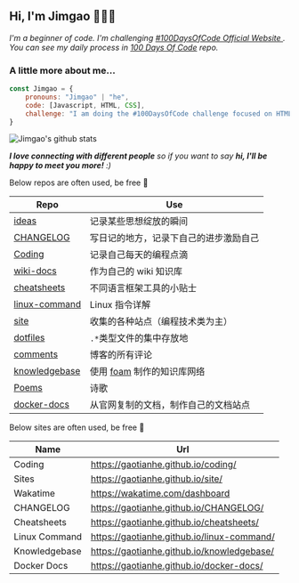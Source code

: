 <h2>Hi, I'm Jimgao 👋👨‍💻</h2>

<p><em>I'm a beginner of code. I'm challenging <a href="https://www.100daysofcode.com/">#100DaysOfCode Official Website </a>. You can see my daily process in <a href="https://github.com/Gaotianhe/100-days-of-code">100 Days Of Code</a> repo.</em></p>

### A little more about me...

```javascript
const Jimgao = {
    pronouns: "Jimgao" | "he",
    code: [Javascript, HTML, CSS],
    challenge: "I am doing the #100DaysOfCode challenge focused on HTML and CSS and JavaScirpt"
}
```

![Jimgao's github stats](https://github-readme-stats-yidajiabei.vercel.app/api?username=Gaotianhe&hide=["issues"]&show_icons=true)

<em><b>I love connecting with different people</b> so if you want to say <b>hi, I'll be happy to meet you more!</b> :)</em>

Below repos are often used, be free 🤪

| Repo | Use |
| ----- | ----- |
| [ideas](https://github.com/Gaotianhe/ideas) | 记录某些思想绽放的瞬间 |
| [CHANGELOG](https://github.com/Gaotianhe/CHANGELOG) | 写日记的地方，记录下自己的进步激励自己 |
| [Coding](https://github.com/Gaotianhe/coding) | 记录自己每天的编程点滴 |
| [wiki-docs](https://github.com/Gaotianhe/wiki-docs) | 作为自己的 wiki 知识库 |
| [cheatsheets](https://github.com/Gaotianhe/cheatsheets) | 不同语言框架工具的小贴士 |
| [linux-command](https://github.com/Gaotianhe/linux-command) | Linux 指令详解 |
| [site](https://github.com/Gaotianhe/site) | 收集的各种站点（编程技术类为主） |
| [dotfiles](https://github.com/Gaotianhe/dotfiles) | `.*`类型文件的集中存放地 |
| [comments](https://github.com/Gaotianhe/comments) | 博客的所有评论 |
| [knowledgebase](https://github.com/Gaotianhe/knowledgebase) | 使用 [foam](https://github.com/foambubble/foam) 制作的知识库网络 |
| [Poems](https://github.com/Gaotianhe/Poems) | 诗歌 |
| [docker-docs](https://github.com/Gaotianhe/docker-docs) | 从官网复制的文档，制作自己的文档站点 |

Below sites are often used, be free 🤪

| Name | Url |
| ----- | ----- |
| Coding | https://gaotianhe.github.io/coding/ |
| Sites | https://gaotianhe.github.io/site/ |
| Wakatime | https://wakatime.com/dashboard |
| CHANGELOG | https://gaotianhe.github.io/CHANGELOG/ |
| Cheatsheets | https://gaotianhe.github.io/cheatsheets/ |
| Linux Command | https://gaotianhe.github.io/linux-command/ |
| Knowledgebase | https://gaotianhe.github.io/knowledgebase/ |
| Docker Docs | https://gaotianhe.github.io/docker-docs/ |
